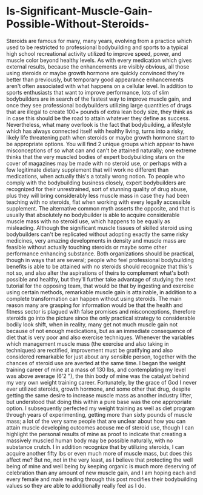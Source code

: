 # Is-Significant-Muscle-Gain-Possible-Without-Steroids-
Steroids are famous for many, many years, evolving from a practice which used to be restricted to professional bodybuilding and sports to a typical high school recreational activity utilized to improve speed, power, and muscle color beyond healthy levels. As with every medication which gives external results, because the enhancements are visibly obvious, all those using steroids or maybe growth hormone are quickly convinced they're better than previously, but temporary good appearance enhancements aren't often associated with what happens on a cellular level.  In addition to sports enthusiasts that want to improve performance, lots of slim bodybuilders are in search of the fastest way to improve muscle gain, and once they see professional bodybuilders utilizing large quantities of drugs that are illegal to create 100+ pounds of extra lean body size, they think as in case this should be the road to attain whatever they define as success. Nevertheless, what many overlook is the fact that bodybuilding, a lifestyle which has always connected itself with healthy living, turns into a risky, likely life threatening path when steroids or maybe growth hormone start to be appropriate options.  You will find 2 unique groups which appear to have misconceptions of so what can and can't be attained naturally; one extreme thinks that the very muscled bodies of expert bodybuilding stars on the cover of magazines may be made with no steroid use, or perhaps with a few legitimate dietary supplement that will work no different than medications, when actually this's a totally wrong notion. To people who comply with the bodybuilding business closely, expert bodybuilders are recognized for their unrestrained, sort of stunning quality of drug abuse, plus they will bring considerably less muscle mass in case they had been teaching with no steroids, flat when working with every legally accessible supplement. The alternative common myth asserts the opposite, and that is usually that absolutely no bodybuilder is able to acquire considerable muscle mass with no steroid use, which happens to be equally as misleading. Although the significant muscle tissues of skilled steroid using bodybuilders can't be replicated without adopting exactly the same risky medicines, very amazing developments in density and muscle mass are feasible without actually touching steroids or maybe some other performance enhancing substance.  Both organizations should be practical, though in ways that are several; people who feel professional bodybuilding benefits is able to be attained with no steroids should recognize that this's not so, and also alter the aspirations of theirs to complement what's both possible and healthy, but they'll further take advantage of studying the next tutorial for the opposing team, that would be that by ingesting and exercise using certain methods, remarkable muscle gain is attainable, in addition to a complete transformation can happen without using steroids. The main reason many are grasping for information would be that the health and fitness sector is plagued with false promises and misconceptions, therefore steroids go into the picture since the only practical strategy to considerable bodily look shift, when in reality, many get not much muscle gain not because of not enough medications, but as an immediate consequence of diet that is very poor and also exercise techniques. Whenever the variables which management muscle mass (the exercise and also taking in techniques) are rectified, improvement must be gratifying and also considered remarkable for just about any sensible person, together with the chances of steroid use are averted at the same time.  I began the weight training career of mine at a mass of 130 lbs, and contemplating my level was above average (6'2 "), the thin body of mine was the catalyst behind my very own weight training career. Fortunately, by the grace of God I never ever utilized steroids, growth hormone, and some other that drug, despite getting the same desire to increase muscle mass as another industry lifter, but understood that doing this within a pure base was the one appropriate option. I subsequently perfected my weight training as well as diet program through years of experimenting, getting more than sixty pounds of muscle mass; a lot of the very same people that are unclear about how you can attain muscle developing outcomes accuse me of steroid use, though I can highlight the personal results of mine as proof to indicate that creating a massively muscled human body may be possible naturally, with no substance crutch. I in addition recognize that by utilizing steroids, I can acquire another fifty lbs or even much more of muscle mass, but does this affect me? But no, not in the very least, as I believe that protecting the well being of mine and well being by keeping organic is much more deserving of celebration than any amount of new muscle gain, and I am hoping each and every female and male reading through this post modifies their bodybuilding values so they are able to additionally really feel as I do.

